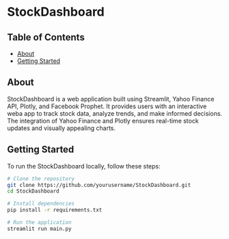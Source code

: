 # StockDashboard


## Table of Contents

- [About](#about)
- [Getting Started](#getting-started)

## About

StockDashboard is a web application built using Streamlit, Yahoo Finance API, Plotly, and Facebook Prophet. 
It provides users with an interactive weba app to track stock data, analyze trends, and make informed decisions. 
The integration of Yahoo Finance and Plotly ensures real-time stock updates and visually appealing charts.

## Getting Started

To run the StockDashboard locally, follow these steps:

```bash
# Clone the repository
git clone https://github.com/yourusername/StockDashboard.git
cd StockDashboard

# Install dependencies
pip install -r requirements.txt

# Run the application
streamlit run main.py






